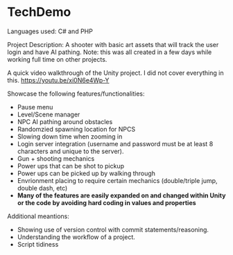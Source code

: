 # TechDemo
Languages used:
C# and PHP

Project Description:
A shooter with basic art assets that will track the user login and have AI pathing. Note: this was all created in a few days while working full time on other projects.

A quick video walkthrough of the Unity project. I did not cover everything in this.
https://youtu.be/xi0N6e4Wp-Y

Showcase the following features/functionalities:
- Pause menu
- Level/Scene manager
- NPC AI pathing around obstacles
- Randomzied spawning location for NPCS
- Slowing down time when zooming in
- Login server integration (username and password must be at least 8 characters and unique to the server).
- Gun + shooting mechanics
- Power ups that can be shot to pickup
- Power ups can be picked up by walking through
- Envrionment placing to require certain mechanics (double/triple jump, double dash, etc)
- **Many of the features are easily expanded on and changed within Unity or the code by avoiding hard coding in values and properties**

Additional meantions:
- Showing use of version control with commit statements/reasoning.
- Understanding the workflow of a project.
- Script tidiness 
